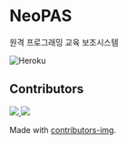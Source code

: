 # NeoPAS

원격 프로그래밍 교육 보조시스템

![Heroku](https://heroku-badge.herokuapp.com/?app=neopas-server&style=flat&svg=1)


## Contributors

<a href="https://github.com/pnu-thlee/neopas/graphs/contributors">
  <img src="https://contrib.rocks/image?repo=pnu-thlee/neopas" />
</a>
<a href="https://github.com/2paradox/chat-test/graphs/contributors">
  <img src="https://contrib.rocks/image?repo=2paradox/chat-test" />
</a>

Made with [contributors-img](https://contrib.rocks).
